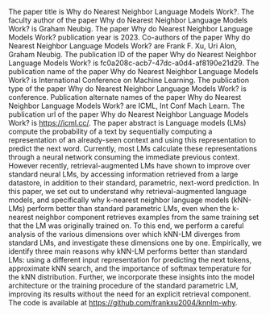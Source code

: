 The paper title is Why do Nearest Neighbor Language Models Work?.
The faculty author of the paper Why do Nearest Neighbor Language Models Work? is Graham Neubig.
The paper Why do Nearest Neighbor Language Models Work? publication year is 2023.
Co-authors of the paper Why do Nearest Neighbor Language Models Work? are Frank F. Xu, Uri Alon, Graham Neubig.
The publication ID of the paper Why do Nearest Neighbor Language Models Work? is fc0a208c-acb7-47dc-a0d4-af8190e21d29.
The publication name of the paper Why do Nearest Neighbor Language Models Work? is International Conference on Machine Learning.
The publication type of the paper Why do Nearest Neighbor Language Models Work? is conference.
Publication alternate names of the paper Why do Nearest Neighbor Language Models Work? are ICML, Int Conf Mach Learn.
The publication url of the paper Why do Nearest Neighbor Language Models Work? is https://icml.cc/.
The paper abstract is Language models (LMs) compute the probability of a text by sequentially computing a representation of an already-seen context and using this representation to predict the next word. Currently, most LMs calculate these representations through a neural network consuming the immediate previous context. However recently, retrieval-augmented LMs have shown to improve over standard neural LMs, by accessing information retrieved from a large datastore, in addition to their standard, parametric, next-word prediction. In this paper, we set out to understand why retrieval-augmented language models, and specifically why k-nearest neighbor language models (kNN-LMs) perform better than standard parametric LMs, even when the k-nearest neighbor component retrieves examples from the same training set that the LM was originally trained on. To this end, we perform a careful analysis of the various dimensions over which kNN-LM diverges from standard LMs, and investigate these dimensions one by one. Empirically, we identify three main reasons why kNN-LM performs better than standard LMs: using a different input representation for predicting the next tokens, approximate kNN search, and the importance of softmax temperature for the kNN distribution. Further, we incorporate these insights into the model architecture or the training procedure of the standard parametric LM, improving its results without the need for an explicit retrieval component. The code is available at https://github.com/frankxu2004/knnlm-why.
